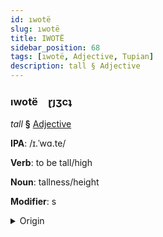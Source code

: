 ```yaml
---
id: ıwotë
slug: ıwotë
title: IWOTË
sidebar_position: 68
tags: [ıwotë, Adjective, Tupian]
description: tall § Adjective
---
```


### ıwotë&emsp;<span kind="abugida">ɽȷʒcʇ</span>

*tall* **§** [Adjective](../../tags/Adjective)

**IPA**: /ɪ.ˈwɑ.te/

**Verb**: to be tall/high

**Noun**: tallness/height

**Modifier**: s

<details>
    <summary>Origin</summary>
    Guaraní yvate [ɨʋate]<br/>
    <em>Tupian Language Family</em>
</details>